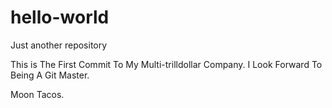 # hello-world
Just another repository


This is The First Commit To My  Multi-trilldollar Company.
I Look Forward To Being A Git Master.


Moon Tacos.
